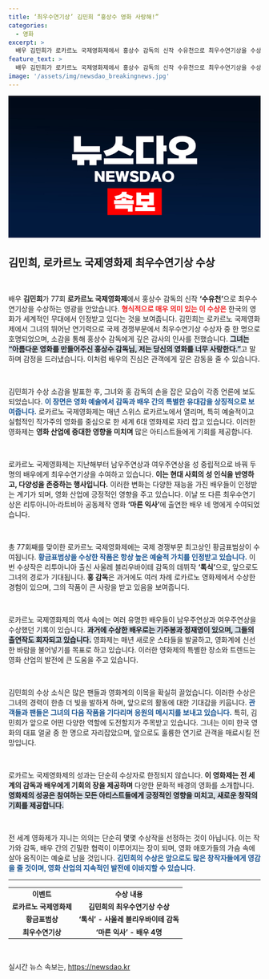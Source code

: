 ```yaml
---
title: ‘최우수연기상’ 김민희 “홍상수 영화 사랑해!”
categories:
  - 영화
excerpt: >
  배우 김민희가 로카르노 국제영화제에서 홍상수 감독의 신작 수유천으로 최우수연기상을 수상했다. 감독님, 당신의 영화를 사랑합니다라며 소감을 전한 그녀의 모습이 화제를 모으고 있다.
feature_text: >
  배우 김민희가 로카르노 국제영화제에서 홍상수 감독의 신작 수유천으로 최우수연기상을 수상했다. 감독님, 당신의 영화를 사랑합니다라며 소감을 전한 그녀의 모습이 화제를 모으고 있다.
image: '/assets/img/newsdao_breakingnews.jpg'
---
```


<p><img src="/assets/img/newsdao_breakingnews.jpg" alt="koreaapp 속보" /></p>

<h2 data-ke-size="size26">김민희, 로카르노 국제영화제 최우수연기상 수상</h2>

<p data-ke-size="size16">&nbsp;</p>

<p>배우 <b>김민희</b>가 77회 <b>로카르노 국제영화제</b>에서 홍상수 감독의 신작 <b>‘수유천’</b>으로 최우수연기상을 수상하는 영광을 안았습니다. <b><span style="color: #ee2323;">형식적으로 매우 의미 있는 이 수상은</span></b> 한국의 영화가 세계적인 무대에서 인정받고 있다는 것을 보여줍니다. 김민희는 로카르노 국제영화제에서 그녀의 뛰어난 연기력으로 국제 경쟁부문에서 최우수연기상 수상자 중 한 명으로 호명되었으며, 소감을 통해 홍상수 감독에게 깊은 감사의 인사를 전했습니다. <b><span style="background-color: #21538527;">그녀는 “아름다운 영화를 만들어주신 홍상수 감독님, 저는 당신의 영화를 너무 사랑한다.”</span></b>고 말하며 감정을 드러냈습니다. 이처럼 배우의 진심은 관객에게 깊은 감동을 줄 수 있습니다.</p></p>

<p data-ke-size="size16">&nbsp;</p>

<p>김민희가 수상 소감을 발표한 후, 그녀와 홍 감독의 손을 잡은 모습이 각종 언론에 보도되었습니다. <b><span style="color: #1a5490;">이 장면은 영화 예술에서 감독과 배우 간의 특별한 유대감을 상징적으로 보여줍니다.</span></b> 로카르노 국제영화제는 매년 스위스 로카르노에서 열리며, 특히 예술적이고 실험적인 작가주의 영화를 중심으로 한 세계 6대 영화제로 자리 잡고 있습니다. 이러한 영화제는 <b>영화 산업에 중대한 영향을 미치며</b> 많은 아티스트들에게 기회를 제공합니다.</p>

<p data-ke-size="size16">&nbsp;</p>

<p>로카르노 국제영화제는 지난해부터 남우주연상과 여우주연상을 성 중립적으로 바꿔 두 명의 배우에게 최우수연기상을 수여하고 있습니다. <b><span style="ee2323;">이는 현대 사회의 성 인식을 반영하고, 다양성을 존중하는 행사입니다.</span></b> 이러한 변화는 다양한 재능을 가진 배우들이 인정받는 계기가 되며, 영화 산업에 긍정적인 영향을 주고 있습니다. 이날 또 다른 최우수연기상은 리투아니아·라트비아 공동제작 영화 <b>‘마른 익사’</b>에 출연한 배우 네 명에게 수여되었습니다.</p>

<p data-ke-size="size16">&nbsp;</p>

<p>총 77회째를 맞이한 로카르노 국제영화제에는 국제 경쟁부문 최고상인 황금표범상이 수여됩니다. <b><span style="color: #1a5490;">황금표범상을 수상한 작품은 항상 높은 예술적 가치를 인정받고 있습니다.</span></b> 이번 수상작은 리투아니아 출신 사울레 블리우바이테 감독의 데뷔작 <b>‘톡식’</b>으로, 앞으로도 그녀의 경로가 기대됩니다. <b>홍 감독</b>은 과거에도 여러 차례 로카르노 영화제에서 수상한 경험이 있으며, 그의 작품이 큰 사랑을 받고 있음을 보여줍니다. </p>

<p data-ke-size="size16">&nbsp;</p>

<p>로카르노 국제영화제의 역사 속에는 여러 유명한 배우들이 남우주연상과 여우주연상을 수상했던 기록이 있습니다. <b><span style="background-color: #21538527;">과거에 수상한 배우로는 기주봉과 정재영이 있으며, 그들의 출연작도 회자되고 있습니다.</span></b> 영화제는 매년 새로운 스타들을 발굴하고, 영화계에 신선한 바람을 불어넣기를 목표로 하고 있습니다. 이러한 영화제의 특별한 장소와 트렌드는 영화 산업의 발전에 큰 도움을 주고 있습니다.</p>

<p data-ke-size="size16">&nbsp;</p>

<p>김민희의 수상 소식은 많은 팬들과 영화계의 이목을 확실히 끌었습니다. 이러한 수상은 그녀의 경력이 한층 더 빛을 발하게 하며, 앞으로의 활동에 대한 기대감을 키웁니다. <b><span style="color: #1a5490;">관객들과 팬들은 그녀의 다음 작품을 기다리며 응원의 메시지를 보내고 있습니다.</span></b> 특히, 김민희가 앞으로 어떤 다양한 역할에 도전할지가 주목받고 있습니다. 그녀는 이미 한국 영화의 대표 얼굴 중 한 명으로 자리잡았으며, 앞으로도 훌륭한 연기로 관객을 매료시킬 전망입니다. </p>

<p data-ke-size="size16">&nbsp;</p>

<p>로카르노 국제영화제의 성과는 단순히 수상자로 한정되지 않습니다. <b>이 영화제는 전 세계의 감독과 배우에게 기회의 장을 제공하며</b> 다양한 문화적 배경의 영화를 소개합니다. <b><span style="background-color: #21538527;">영화제의 성공은 참여하는 모든 아티스트들에게 긍정적인 영향을 미치고, 새로운 창작의 기회를 제공합니다.</span></b></p></p>

<p data-ke-size="size16">&nbsp;</p>

<p>전 세계 영화제가 지니는 의의는 단순히 몇몇 수상작을 선정하는 것이 아닙니다. 이는 작가와 감독, 배우 간의 긴밀한 협력이 이루어지는 장이 되며, 영화 애호가들의 가슴 속에 살아 움직이는 예술로 남을 것입니다. <b><span style="color: #1a5490;">김민희의 수상은 앞으로도 많은 창작자들에게 영감을 줄 것이며, 영화 산업의 지속적인 발전에 이바지할 수 있습니다.</span></b> </p>

<hr />

<table>
<tr>
<td style="text-align: center; height: 17px;"><b>이벤트</b></td>
<td style="text-align: center; height: 17px;"><b>수상 내용</b></td>
</tr>
<tr>
<td style="text-align: center; height: 17px;"><b>로카르노 국제영화제</b></td>
<td style="text-align: center; height: 17px;"><b>김민희의 최우수연기상 수상</b></td>
</tr>
<tr>
<td style="text-align: center; height: 17px;"><b>황금표범상</b></td>
<td style="text-align: center; height: 17px;"><b>‘톡식’ - 사울레 블리우바이테 감독</b></td>
</tr>
<tr>
<td style="text-align: center; height: 17px;"><b>최우수연기상</b></td>
<td style="text-align: center; height: 17px;"><b>‘마른 익사’ - 배우 4명</b></td>
</tr>
</table>

<p data-ke-size="size16">&nbsp;</p>
실시간 뉴스 속보는, <a href="https://newsdao.kr" rel="dofollow">https://newsdao.kr</a>


